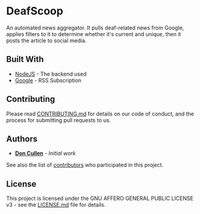 # DeafScoop

An automated news aggregator.  It pulls deaf-related news from Google, applies filters to it to determine whether it's current and unique, then it posts the article to social media. 


## Built With

* [NodeJS](https://nodejs.org/en/docs/) - The backend used
* [Google](https://support.google.com/news/answer/59255?hl=en) - RSS Subscription


## Contributing

Please read [CONTRIBUTING.md](https://github.com/doncullen/deafscoop/blob/features/CONTRIBUTING.md) for details on our code of conduct, and the process for submitting pull requests to us.

## Authors

* **[Don Cullen](https://github.com/doncullen)** - *Initial work*

See also the list of [contributors](https://github.com/doncullen/deafscoop/contributors) who participated in this project.

## License

This project is licensed under the GNU AFFERO GENERAL PUBLIC LICENSE v3 - see the [LICENSE.md](LICENSE.md) file for details.